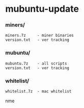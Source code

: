 # mubuntu-update

### miners/
    miners.7z     - miner binaries
    version.txt   - ver tracking
  
### mubuntu/
    mubuntu.7z    - all scripts
    version.txt   - ver tracking
  
### whitelist/
    whitelist.7z  - mac whitelist

nme
